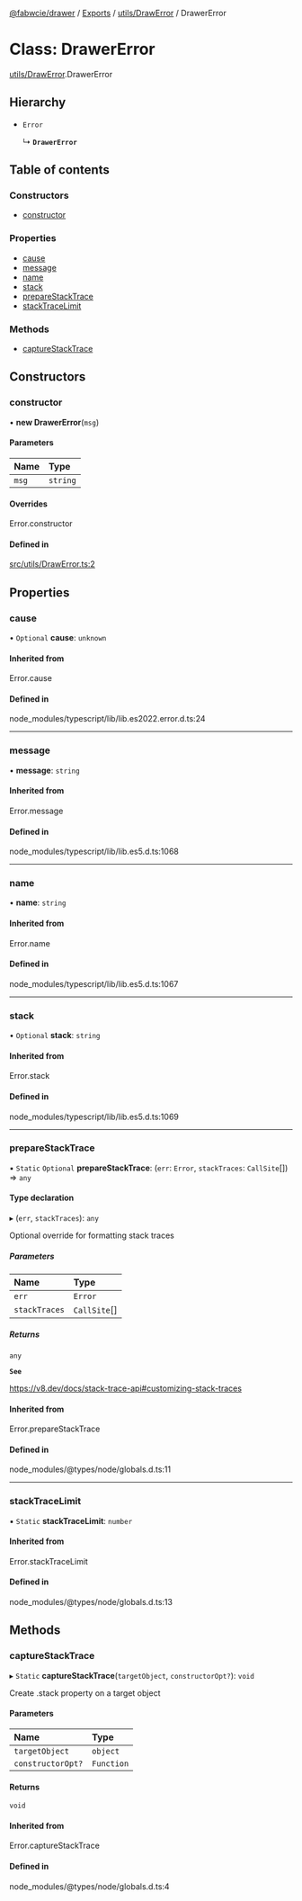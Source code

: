 [@fabwcie/drawer](../README.md) / [Exports](../modules.md) / [utils/DrawError](../modules/utils_DrawError.md) / DrawerError

# Class: DrawerError

[utils/DrawError](../modules/utils_DrawError.md).DrawerError

## Hierarchy

- `Error`

  ↳ **`DrawerError`**

## Table of contents

### Constructors

- [constructor](utils_DrawError.DrawerError.md#constructor)

### Properties

- [cause](utils_DrawError.DrawerError.md#cause)
- [message](utils_DrawError.DrawerError.md#message)
- [name](utils_DrawError.DrawerError.md#name)
- [stack](utils_DrawError.DrawerError.md#stack)
- [prepareStackTrace](utils_DrawError.DrawerError.md#preparestacktrace)
- [stackTraceLimit](utils_DrawError.DrawerError.md#stacktracelimit)

### Methods

- [captureStackTrace](utils_DrawError.DrawerError.md#capturestacktrace)

## Constructors

### constructor

• **new DrawerError**(`msg`)

#### Parameters

| Name | Type |
| :------ | :------ |
| `msg` | `string` |

#### Overrides

Error.constructor

#### Defined in

[src/utils/DrawError.ts:2](https://github.com/fabwcie/drawer/blob/master/src/utils/DrawError.ts#L2)

## Properties

### cause

• `Optional` **cause**: `unknown`

#### Inherited from

Error.cause

#### Defined in

node_modules/typescript/lib/lib.es2022.error.d.ts:24

___

### message

• **message**: `string`

#### Inherited from

Error.message

#### Defined in

node_modules/typescript/lib/lib.es5.d.ts:1068

___

### name

• **name**: `string`

#### Inherited from

Error.name

#### Defined in

node_modules/typescript/lib/lib.es5.d.ts:1067

___

### stack

• `Optional` **stack**: `string`

#### Inherited from

Error.stack

#### Defined in

node_modules/typescript/lib/lib.es5.d.ts:1069

___

### prepareStackTrace

▪ `Static` `Optional` **prepareStackTrace**: (`err`: `Error`, `stackTraces`: `CallSite`[]) => `any`

#### Type declaration

▸ (`err`, `stackTraces`): `any`

Optional override for formatting stack traces

##### Parameters

| Name | Type |
| :------ | :------ |
| `err` | `Error` |
| `stackTraces` | `CallSite`[] |

##### Returns

`any`

**`See`**

https://v8.dev/docs/stack-trace-api#customizing-stack-traces

#### Inherited from

Error.prepareStackTrace

#### Defined in

node_modules/@types/node/globals.d.ts:11

___

### stackTraceLimit

▪ `Static` **stackTraceLimit**: `number`

#### Inherited from

Error.stackTraceLimit

#### Defined in

node_modules/@types/node/globals.d.ts:13

## Methods

### captureStackTrace

▸ `Static` **captureStackTrace**(`targetObject`, `constructorOpt?`): `void`

Create .stack property on a target object

#### Parameters

| Name | Type |
| :------ | :------ |
| `targetObject` | `object` |
| `constructorOpt?` | `Function` |

#### Returns

`void`

#### Inherited from

Error.captureStackTrace

#### Defined in

node_modules/@types/node/globals.d.ts:4
